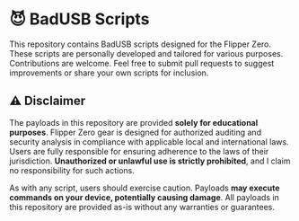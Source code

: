 # 😈 BadUSB Scripts

This repository contains BadUSB scripts designed for the Flipper Zero. These scripts are personally developed and tailored for various purposes. Contributions are welcome. Feel free to submit pull requests to suggest improvements or share your own scripts for inclusion.

## ⚠️ Disclaimer

The payloads in this repository are provided **solely for educational purposes**. Flipper Zero gear is designed for authorized auditing and security analysis in compliance with applicable local and international laws. Users are fully responsible for ensuring adherence to the laws of their jurisdiction. **Unauthorized or unlawful use is strictly prohibited**, and I claim no responsibility for such actions.

As with any script, users should exercise caution. Payloads **may execute commands on your device, potentially causing damage**. All payloads in this repository are provided as-is without any warranties or guarantees.
